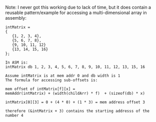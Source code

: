 Note: I never got this working due to lack of time, but it does contain a reusable pattern/example for accessing a multi-dimensional array in assembly:


```The logical representation of:
intMatrix = 
{
   {1, 2, 3, 4},
   {5, 6, 7, 8},
   {9, 10, 11, 12}
   {13, 14, 15, 16}
};

In ASM is:
intMatrix db 1, 2, 3, 4, 5, 6, 7, 8, 9, 10, 11, 12, 13, 15, 16

Assume intMatrix is at mem addr 0 and db width is 1
The formula for accessing sub-offsets is:

mem offset of intMatrix[f][x] =
memAddr(intMatrix) + (width(childArr) * f)  + (sizeof(db) * x)

intMatrix[0][3] = 0 + (4 * 0) + (1 * 3) = mem address offset 3

therefore (&intMatrix + 3) contains the starting addresss of the number 4
```

